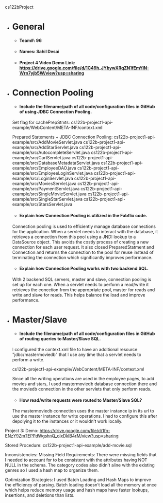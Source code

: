 cs122bProject

- # General
    - #### Team#: 96
    
    - #### Names: Sahil Desai
    
    - #### Project 4 Video Demo Link: https://drive.google.com/file/d/1C49h_JYbywXRqZN1fEmYiN-Wrn7yjb5W/view?usp=sharing


- # Connection Pooling
    - #### Include the filename/path of all code/configuration files in GitHub of using JDBC Connection Pooling.

    Set flag for cachePrepStmts:
    cs122b-project1-api-example/WebContent/META-INF/context.xml

    Prepared Statements + JDBC Connection Pooling:
    cs122b-project1-api-example/src/AddMovieServlet.java
    cs122b-project1-api-example/src/AddStarServlet.java
    cs122b-project1-api-example/src/AutocompleteServlet.java
    cs122b-project1-api-example/src/CartServlet.java
    cs122b-project1-api-example/src/DatabaseMetadataServlet.java
    cs122b-project1-api-example/src/EmployeeDAO.java
    cs122b-project1-api-example/src/EmployeeLoginServlet.java
    cs122b-project1-api-example/src/LoginServlet.java
    cs122b-project1-api-example/src/MoviesServlet.java
    cs122b-project1-api-example/src/PaymentServlet.java
    cs122b-project1-api-example/src/SingleMovieServlet.java
    cs122b-project1-api-example/src/SingleStarServlet.java
    cs122b-project1-api-example/src/StarsServlet.java

    
    - #### Explain how Connection Pooling is utilized in the Fabflix code.
    Connection pooling is used to efficiently manage database connections for the application. When a servlet needs to interact with the database, it retrieves a connection from this pool using a JNDI lookup to a DataSource object. This avoids the costly process of creating a new connection for each user request. It also closed PreparedStatment and Connection and returns the connection to the pool for reuse instead of terminating the connection which significantly improves performance.
    
    - #### Explain how Connection Pooling works with two backend SQL.
    With 2 backend SQL servers, master and slave, connection pooling is set up for each one. When a servlet needs to perform a read/write it retrieves the conection from the appropriate pool, master for reads and write and slave for reads. This helps balance the load and improve performance. 
    

- # Master/Slave
    - #### Include the filename/path of all code/configuration files in GitHub of routing queries to Master/Slave SQL.

    I configured the context.xml file to have an additional resource "jdbc/mastermoviedb" that I use any time that a servlet needs to perform a write.

    cs122b-project1-api-example/WebContent/META-INF/context.xml

    Since all the writing operations are used in the employee pages, to add movies and stars, I used mastermoviedb database connection there and the moviedb connection in the other servlets that only perform reads.

    - #### How read/write requests were routed to Master/Slave SQL?
    The mastermoviedb connection uses the master instance ip in its url to use the master instance for write operations. I had to configure this after depolying it to the instances or it wouldn't work locally.



Project 3:
Demo: https://drive.google.com/file/d/1fn-ENzY9ZmTEPPdWgshnQ_oIxDklB4rM/view?usp=sharing

Stored Procedure: cs122b-project1-api-example/add-movie.sql

Inconsistencies:
Missing Field Requirements: There were missing fields that I needed to account for to be consistent with the attributes having NOT NULL in the schema.
The category codes also didn't aline with the existing genres so I used a hash map to organize them.

Optimization Strategies:
I used Batch Loading and Hash Maps to improve the efficiency of parsing. Batch loading doesn't load all the memory at once which helps reduce memory usage and hash maps have faster lookups, insertions, and deletions than lists. 
